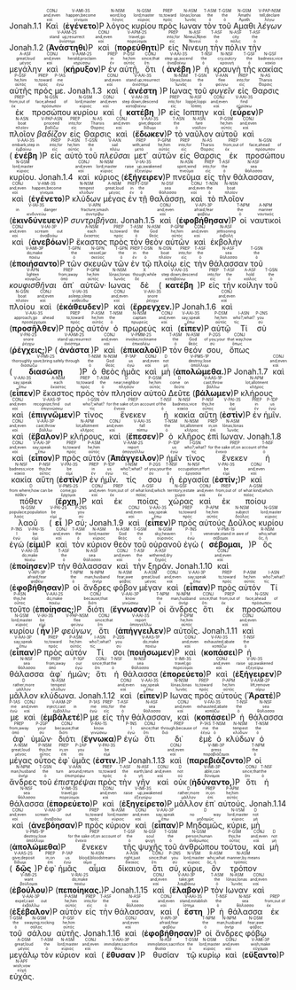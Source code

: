 <rt>Jonah.1.1</rt> <RUBY><ruby><ruby>Καὶ<rt>καί</rt></ruby><rt>and;even</rt></ruby><rt>CONJ</rt></RUBY> (<RUBY><ruby><ruby><strong>ἐγένετο</strong><rt>γίνομαι</rt></ruby><rt>happen;become</rt></ruby><rt>V-AMI-3S</rt></RUBY>)P <RUBY><ruby><ruby>λόγος<rt>λόγος</rt></ruby><rt>word;log</rt></ruby><rt>N-NSM</rt></RUBY> <RUBY><ruby><ruby>κυρίου<rt>κύριος</rt></ruby><rt>lord;master</rt></ruby><rt>N-GSM</rt></RUBY> <RUBY><ruby><ruby>πρὸς<rt>πρός</rt></ruby><rt>to;toward</rt></ruby><rt>PREP</rt></RUBY> <RUBY><ruby><ruby>Ιωναν<rt>Ἰωνᾶς</rt></ruby><rt>Iōnas;Ionas</rt></ruby><rt>N-ASM</rt></RUBY> <RUBY><ruby><ruby>τὸν<rt>ὁ</rt></ruby><rt>the</rt></ruby><rt>T-ASM</rt></RUBY> <RUBY><ruby><ruby>τοῦ<rt>ὁ</rt></ruby><rt>the</rt></ruby><rt>T-GSM</rt></RUBY> <RUBY><ruby><ruby>Αμαθι<rt>Αμαθι</rt></ruby><rt>Amathi</rt></ruby><rt>N-GSM</rt></RUBY> <RUBY><ruby><ruby><em>λέγων</em><rt>λέγω</rt></ruby><rt>tell;declare</rt></ruby><rt>V-PAP-NSM</rt></RUBY> <rt>Jonah.1.2</rt> (<RUBY><ruby><ruby><strong>Ἀνάστηθι</strong><rt>ἀνίστημι</rt></ruby><rt>stand up;resurrect</rt></ruby><rt>V-AAM-2S</rt></RUBY>)P <RUBY><ruby><ruby>καὶ<rt>καί</rt></ruby><rt>and;even</rt></ruby><rt>CONJ</rt></RUBY> (<RUBY><ruby><ruby><strong>πορεύθητι</strong><rt>πορεύομαι</rt></ruby><rt>travel;go</rt></ruby><rt>V-APM-2S</rt></RUBY>)P <RUBY><ruby><ruby>εἰς<rt>εἰς</rt></ruby><rt>into;for</rt></ruby><rt>PREP</rt></RUBY> <RUBY><ruby><ruby>Νινευη<rt>Νινευΐ</rt></ruby><rt>Nineuΐ;Ninei</rt></ruby><rt>N-ASF</rt></RUBY> <RUBY><ruby><ruby>τὴν<rt>ὁ</rt></ruby><rt>the</rt></ruby><rt>T-ASF</rt></RUBY> <RUBY><ruby><ruby>πόλιν<rt>πόλις</rt></ruby><rt>city</rt></ruby><rt>N-ASF</rt></RUBY> <RUBY><ruby><ruby>τὴν<rt>ὁ</rt></ruby><rt>the</rt></ruby><rt>T-ASF</rt></RUBY> <RUBY><ruby><ruby>μεγάλην<rt>μέγας</rt></ruby><rt>great;loud</rt></ruby><rt>A-ASF</rt></RUBY> <RUBY><ruby><ruby>καὶ<rt>καί</rt></ruby><rt>and;even</rt></ruby><rt>CONJ</rt></RUBY> (<RUBY><ruby><ruby><strong>κήρυξον</strong><rt>κηρύσσω</rt></ruby><rt>herald;proclaim</rt></ruby><rt>V-AAM-2S</rt></RUBY>)P <RUBY><ruby><ruby>ἐν<rt>ἐν</rt></ruby><rt>in</rt></ruby><rt>PREP</rt></RUBY> <RUBY><ruby><ruby>αὐτῇ,<rt>αὐτός</rt></ruby><rt>he;him</rt></ruby><rt>P-DSF</rt></RUBY> <RUBY><ruby><ruby>ὅτι<rt>ὅτι</rt></ruby><rt>since;that</rt></ruby><rt>CONJ</rt></RUBY> (<RUBY><ruby><ruby><strong>ἀνέβη</strong><rt>ἀναβαίνω</rt></ruby><rt>step up;ascend</rt></ruby><rt>V-AAI-3S</rt></RUBY>)P <RUBY><ruby><ruby>ἡ<rt>ὁ</rt></ruby><rt>the</rt></ruby><rt>T-NSF</rt></RUBY> <RUBY><ruby><ruby>κραυγὴ<rt>κραυγή</rt></ruby><rt>cry;outcry</rt></ruby><rt>N-NSF</rt></RUBY> <RUBY><ruby><ruby>τῆς<rt>ὁ</rt></ruby><rt>the</rt></ruby><rt>T-GSF</rt></RUBY> <RUBY><ruby><ruby>κακίας<rt>κακία</rt></ruby><rt>badness;vice</rt></ruby><rt>N-GSF</rt></RUBY> <RUBY><ruby><ruby>αὐτῆς<rt>αὐτός</rt></ruby><rt>he;him</rt></ruby><rt>P-GSF</rt></RUBY> <RUBY><ruby><ruby>πρός<rt>πρός</rt></ruby><rt>to;toward</rt></ruby><rt>PREP</rt></RUBY> <RUBY><ruby><ruby>με.<rt>ἐγώ</rt></ruby><rt>me</rt></ruby><rt>P-1AS</rt></RUBY> <rt>Jonah.1.3</rt> <RUBY><ruby><ruby>καὶ<rt>καί</rt></ruby><rt>and;even</rt></ruby><rt>CONJ</rt></RUBY> (<RUBY><ruby><ruby><strong>ἀνέστη</strong><rt>ἀνίστημι</rt></ruby><rt>stand up;resurrect</rt></ruby><rt>V-AAI-3S</rt></RUBY>)P <RUBY><ruby><ruby>Ιωνας<rt>Ἰωνᾶς</rt></ruby><rt>Iōnas;Ionas</rt></ruby><rt>N-NSM</rt></RUBY> <RUBY><ruby><ruby>τοῦ<rt>ὁ</rt></ruby><rt>the</rt></ruby><rt>T-GSN</rt></RUBY> <RUBY><ruby><ruby><em>φυγεῖν</em><rt>φεύγω</rt></ruby><rt>flee</rt></ruby><rt>V-AAN</rt></RUBY> <RUBY><ruby><ruby>εἰς<rt>εἰς</rt></ruby><rt>into;for</rt></ruby><rt>PREP</rt></RUBY> <RUBY><ruby><ruby>Θαρσις<rt>Θαρσις</rt></ruby><rt>Tharsis</rt></ruby><rt>N-AS</rt></RUBY> <RUBY><ruby><ruby>ἐκ<rt>ἐκ</rt></ruby><rt>from;out of</rt></ruby><rt>PREP</rt></RUBY> <RUBY><ruby><ruby>προσώπου<rt>πρόσωπον</rt></ruby><rt>face;ahead of</rt></ruby><rt>N-GSN</rt></RUBY> <RUBY><ruby><ruby>κυρίου<rt>κύριος</rt></ruby><rt>lord;master</rt></ruby><rt>N-GSM</rt></RUBY> <RUBY><ruby><ruby>καὶ<rt>καί</rt></ruby><rt>and;even</rt></ruby><rt>CONJ</rt></RUBY> (<RUBY><ruby><ruby><strong>κατέβη</strong><rt>καταβαίνω</rt></ruby><rt>step down;descend</rt></ruby><rt>V-AAI-3S</rt></RUBY>)P <RUBY><ruby><ruby>εἰς<rt>εἰς</rt></ruby><rt>into;for</rt></ruby><rt>PREP</rt></RUBY> <RUBY><ruby><ruby>Ιοππην<rt>Ἰόππη</rt></ruby><rt>Ioppē;Ioppi</rt></ruby><rt>N-ASF</rt></RUBY> <RUBY><ruby><ruby>καὶ<rt>καί</rt></ruby><rt>and;even</rt></ruby><rt>CONJ</rt></RUBY> (<RUBY><ruby><ruby><strong>εὗρεν</strong><rt>εὑρίσκω</rt></ruby><rt>find</rt></ruby><rt>V-AAI-3S</rt></RUBY>)P <RUBY><ruby><ruby>πλοῖον<rt>πλοῖον</rt></ruby><rt>boat</rt></ruby><rt>N-ASN</rt></RUBY> <RUBY><ruby><ruby><em>βαδίζον</em><rt>βαδίζω</rt></ruby><rt>proceed</rt></ruby><rt>V-PAP-ASN</rt></RUBY> <RUBY><ruby><ruby>εἰς<rt>εἰς</rt></ruby><rt>into;for</rt></ruby><rt>PREP</rt></RUBY> <RUBY><ruby><ruby>Θαρσις<rt>Θαρσις</rt></ruby><rt>Tharsis</rt></ruby><rt>N-AS</rt></RUBY> <RUBY><ruby><ruby>καὶ<rt>καί</rt></ruby><rt>and;even</rt></ruby><rt>CONJ</rt></RUBY> (<RUBY><ruby><ruby><strong>ἔδωκεν</strong><rt>δίδωμι</rt></ruby><rt>give;deposit</rt></ruby><rt>V-AAI-3S</rt></RUBY>)P <RUBY><ruby><ruby>τὸ<rt>ὁ</rt></ruby><rt>the</rt></ruby><rt>T-ASN</rt></RUBY> <RUBY><ruby><ruby>ναῦλον<rt>ναῦλον</rt></ruby><rt>fare</rt></ruby><rt>N-ASN</rt></RUBY> <RUBY><ruby><ruby>αὐτοῦ<rt>αὐτός</rt></ruby><rt>he;him</rt></ruby><rt>P-GSM</rt></RUBY> <RUBY><ruby><ruby>καὶ<rt>καί</rt></ruby><rt>and;even</rt></ruby><rt>CONJ</rt></RUBY> (<RUBY><ruby><ruby><strong>ἐνέβη</strong><rt>ἐμβαίνω</rt></ruby><rt>embark;step in</rt></ruby><rt>V-AAI-3S</rt></RUBY>)P <RUBY><ruby><ruby>εἰς<rt>εἰς</rt></ruby><rt>into;for</rt></ruby><rt>PREP</rt></RUBY> <RUBY><ruby><ruby>αὐτὸ<rt>αὐτός</rt></ruby><rt>he;him</rt></ruby><rt>P-ASN</rt></RUBY> <RUBY><ruby><ruby>τοῦ<rt>ὁ</rt></ruby><rt>the</rt></ruby><rt>T-GSN</rt></RUBY> <RUBY><ruby><ruby><em>πλεῦσαι</em><rt>πλέω</rt></ruby><rt>sail</rt></ruby><rt>V-AAN</rt></RUBY> <RUBY><ruby><ruby>μετ᾽<rt>μετά</rt></ruby><rt>with;amid</rt></ruby><rt>PREP</rt></RUBY> <RUBY><ruby><ruby>αὐτῶν<rt>αὐτός</rt></ruby><rt>he;him</rt></ruby><rt>P-GPM</rt></RUBY> <RUBY><ruby><ruby>εἰς<rt>εἰς</rt></ruby><rt>into;for</rt></ruby><rt>PREP</rt></RUBY> <RUBY><ruby><ruby>Θαρσις<rt>Θαρσις</rt></ruby><rt>Tharsis</rt></ruby><rt>N-AS</rt></RUBY> <RUBY><ruby><ruby>ἐκ<rt>ἐκ</rt></ruby><rt>from;out of</rt></ruby><rt>PREP</rt></RUBY> <RUBY><ruby><ruby>προσώπου<rt>πρόσωπον</rt></ruby><rt>face;ahead of</rt></ruby><rt>N-GSN</rt></RUBY> <RUBY><ruby><ruby>κυρίου.<rt>κύριος</rt></ruby><rt>lord;master</rt></ruby><rt>N-GSM</rt></RUBY> <rt>Jonah.1.4</rt> <RUBY><ruby><ruby>καὶ<rt>καί</rt></ruby><rt>and;even</rt></ruby><rt>CONJ</rt></RUBY> <RUBY><ruby><ruby>κύριος<rt>κύριος</rt></ruby><rt>lord;master</rt></ruby><rt>N-NSM</rt></RUBY> (<RUBY><ruby><ruby><strong>ἐξήγειρεν</strong><rt>ἐξεγείρω</rt></ruby><rt>raise up;awakened</rt></ruby><rt>V-IAI-3S</rt></RUBY>)P <RUBY><ruby><ruby>πνεῦμα<rt>πνεῦμα</rt></ruby><rt>spirit;wind</rt></ruby><rt>N-ASN</rt></RUBY> <RUBY><ruby><ruby>εἰς<rt>εἰς</rt></ruby><rt>into;for</rt></ruby><rt>PREP</rt></RUBY> <RUBY><ruby><ruby>τὴν<rt>ὁ</rt></ruby><rt>the</rt></ruby><rt>T-ASF</rt></RUBY> <RUBY><ruby><ruby>θάλασσαν,<rt>θάλασσα</rt></ruby><rt>sea</rt></ruby><rt>N-ASF</rt></RUBY> <RUBY><ruby><ruby>καὶ<rt>καί</rt></ruby><rt>and;even</rt></ruby><rt>CONJ</rt></RUBY> (<RUBY><ruby><ruby><strong>ἐγένετο</strong><rt>γίνομαι</rt></ruby><rt>happen;become</rt></ruby><rt>V-AMI-3S</rt></RUBY>)P <RUBY><ruby><ruby>κλύδων<rt>κλύδων</rt></ruby><rt>tempest</rt></ruby><rt>N-NSM</rt></RUBY> <RUBY><ruby><ruby>μέγας<rt>μέγας</rt></ruby><rt>great;loud</rt></ruby><rt>A-NSM</rt></RUBY> <RUBY><ruby><ruby>ἐν<rt>ἐν</rt></ruby><rt>in</rt></ruby><rt>PREP</rt></RUBY> <RUBY><ruby><ruby>τῇ<rt>ὁ</rt></ruby><rt>the</rt></ruby><rt>T-DSF</rt></RUBY> <RUBY><ruby><ruby>θαλάσσῃ,<rt>θάλασσα</rt></ruby><rt>sea</rt></ruby><rt>N-DSF</rt></RUBY> <RUBY><ruby><ruby>καὶ<rt>καί</rt></ruby><rt>and;even</rt></ruby><rt>CONJ</rt></RUBY> <RUBY><ruby><ruby>τὸ<rt>ὁ</rt></ruby><rt>the</rt></ruby><rt>T-NSN</rt></RUBY> <RUBY><ruby><ruby>πλοῖον<rt>πλοῖον</rt></ruby><rt>boat</rt></ruby><rt>N-NSN</rt></RUBY> (<RUBY><ruby><ruby><strong>ἐκινδύνευεν</strong><rt>κινδυνεύω</rt></ruby><rt>in danger</rt></ruby><rt>V-IAI-3S</rt></RUBY>)P <RUBY><ruby><ruby><em>συντριβῆναι.</em><rt>συντρίβω</rt></ruby><rt>fracture;smash</rt></ruby><rt>V-APN</rt></RUBY> <rt>Jonah.1.5</rt> <RUBY><ruby><ruby>καὶ<rt>καί</rt></ruby><rt>and;even</rt></ruby><rt>CONJ</rt></RUBY> (<RUBY><ruby><ruby><strong>ἐφοβήθησαν</strong><rt>φοβέω</rt></ruby><rt>afraid;fear</rt></ruby><rt>V-API-3P</rt></RUBY>)P <RUBY><ruby><ruby>οἱ<rt>ὁ</rt></ruby><rt>the</rt></ruby><rt>T-NPM</rt></RUBY> <RUBY><ruby><ruby>ναυτικοὶ<rt>ναυτικός</rt></ruby><rt>mariner</rt></ruby><rt>A-NPM</rt></RUBY> <RUBY><ruby><ruby>καὶ<rt>καί</rt></ruby><rt>and;even</rt></ruby><rt>CONJ</rt></RUBY> (<RUBY><ruby><ruby><strong>ἀνεβόων</strong><rt>ἀναβοάω</rt></ruby><rt>scream out</rt></ruby><rt>V-IAI-3P</rt></RUBY>)P <RUBY><ruby><ruby>ἕκαστος<rt>ἕκαστος</rt></ruby><rt>each</rt></ruby><rt>A-NSM</rt></RUBY> <RUBY><ruby><ruby>πρὸς<rt>πρός</rt></ruby><rt>to;toward</rt></ruby><rt>PREP</rt></RUBY> <RUBY><ruby><ruby>τὸν<rt>ὁ</rt></ruby><rt>the</rt></ruby><rt>T-ASM</rt></RUBY> <RUBY><ruby><ruby>θεὸν<rt>θεός</rt></ruby><rt>God</rt></ruby><rt>N-ASM</rt></RUBY> <RUBY><ruby><ruby>αὐτῶν<rt>αὐτός</rt></ruby><rt>he;him</rt></ruby><rt>P-GPM</rt></RUBY> <RUBY><ruby><ruby>καὶ<rt>καί</rt></ruby><rt>and;even</rt></ruby><rt>CONJ</rt></RUBY> <RUBY><ruby><ruby>ἐκβολὴν<rt>ἐκβολή</rt></ruby><rt>jettisoning</rt></ruby><rt>N-ASF</rt></RUBY> (<RUBY><ruby><ruby><strong>ἐποιήσαντο</strong><rt>ποιέω</rt></ruby><rt>do;make</rt></ruby><rt>V-AMI-3P</rt></RUBY>)P <RUBY><ruby><ruby>τῶν<rt>ὁ</rt></ruby><rt>the</rt></ruby><rt>T-GPN</rt></RUBY> <RUBY><ruby><ruby>σκευῶν<rt>σκεῦος</rt></ruby><rt>vessel;jar</rt></ruby><rt>N-GPN</rt></RUBY> <RUBY><ruby><ruby>τῶν<rt>ὁ</rt></ruby><rt>the</rt></ruby><rt>T-GPN</rt></RUBY> <RUBY><ruby><ruby>ἐν<rt>ἐν</rt></ruby><rt>in</rt></ruby><rt>PREP</rt></RUBY> <RUBY><ruby><ruby>τῷ<rt>ὁ</rt></ruby><rt>the</rt></ruby><rt>T-DSN</rt></RUBY> <RUBY><ruby><ruby>πλοίῳ<rt>πλοῖον</rt></ruby><rt>boat</rt></ruby><rt>N-DSN</rt></RUBY> <RUBY><ruby><ruby>εἰς<rt>εἰς</rt></ruby><rt>into;for</rt></ruby><rt>PREP</rt></RUBY> <RUBY><ruby><ruby>τὴν<rt>ὁ</rt></ruby><rt>the</rt></ruby><rt>T-ASF</rt></RUBY> <RUBY><ruby><ruby>θάλασσαν<rt>θάλασσα</rt></ruby><rt>sea</rt></ruby><rt>N-ASF</rt></RUBY> <RUBY><ruby><ruby>τοῦ<rt>ὁ</rt></ruby><rt>the</rt></ruby><rt>T-GSN</rt></RUBY> <RUBY><ruby><ruby><em>κουφισθῆναι</em><rt>κουφίζω</rt></ruby><rt>lighten</rt></ruby><rt>V-APN</rt></RUBY> <RUBY><ruby><ruby>ἀπ᾽<rt>ἀπό</rt></ruby><rt>from;away</rt></ruby><rt>PREP</rt></RUBY> <RUBY><ruby><ruby>αὐτῶν·<rt>αὐτός</rt></ruby><rt>he;him</rt></ruby><rt>P-GPM</rt></RUBY> <RUBY><ruby><ruby>Ιωνας<rt>Ἰωνᾶς</rt></ruby><rt>Iōnas;Ionas</rt></ruby><rt>N-NSM</rt></RUBY> <RUBY><ruby><ruby>δὲ<rt>δέ</rt></ruby><rt>though;while</rt></ruby><rt>X</rt></RUBY> (<RUBY><ruby><ruby><strong>κατέβη</strong><rt>καταβαίνω</rt></ruby><rt>step down;descend</rt></ruby><rt>V-AAI-3S</rt></RUBY>)P <RUBY><ruby><ruby>εἰς<rt>εἰς</rt></ruby><rt>into;for</rt></ruby><rt>PREP</rt></RUBY> <RUBY><ruby><ruby>τὴν<rt>ὁ</rt></ruby><rt>the</rt></ruby><rt>T-ASF</rt></RUBY> <RUBY><ruby><ruby>κοίλην<rt>κοῖλος</rt></ruby><rt>hold</rt></ruby><rt>A-ASF</rt></RUBY> <RUBY><ruby><ruby>τοῦ<rt>ὁ</rt></ruby><rt>the</rt></ruby><rt>T-GSN</rt></RUBY> <RUBY><ruby><ruby>πλοίου<rt>πλοῖον</rt></ruby><rt>boat</rt></ruby><rt>N-GSN</rt></RUBY> <RUBY><ruby><ruby>καὶ<rt>καί</rt></ruby><rt>and;even</rt></ruby><rt>CONJ</rt></RUBY> (<RUBY><ruby><ruby><strong>ἐκάθευδεν</strong><rt>καθεύδω</rt></ruby><rt>asleep;sleep</rt></ruby><rt>V-IAI-3S</rt></RUBY>)P <RUBY><ruby><ruby>καὶ<rt>καί</rt></ruby><rt>and;even</rt></ruby><rt>CONJ</rt></RUBY> (<RUBY><ruby><ruby><strong>ἔρρεγχεν.</strong><rt>ῥέγχω</rt></ruby><rt>snore</rt></ruby><rt>V-AAI-3S</rt></RUBY>)P <rt>Jonah.1.6</rt> <RUBY><ruby><ruby>καὶ<rt>καί</rt></ruby><rt>and;even</rt></ruby><rt>CONJ</rt></RUBY> (<RUBY><ruby><ruby><strong>προσῆλθεν</strong><rt>προσέρχομαι</rt></ruby><rt>approach;go ahead</rt></ruby><rt>V-AAI-3S</rt></RUBY>)P <RUBY><ruby><ruby>πρὸς<rt>πρός</rt></ruby><rt>to;toward</rt></ruby><rt>PREP</rt></RUBY> <RUBY><ruby><ruby>αὐτὸν<rt>αὐτός</rt></ruby><rt>he;him</rt></ruby><rt>P-ASM</rt></RUBY> <RUBY><ruby><ruby>ὁ<rt>ὁ</rt></ruby><rt>the</rt></ruby><rt>T-NSM</rt></RUBY> <RUBY><ruby><ruby>πρωρεὺς<rt>πρωρεύς</rt></ruby><rt>captain</rt></ruby><rt>N-NSM</rt></RUBY> <RUBY><ruby><ruby>καὶ<rt>καί</rt></ruby><rt>and;even</rt></ruby><rt>CONJ</rt></RUBY> (<RUBY><ruby><ruby><strong>εἶπεν</strong><rt>ἔπω</rt></ruby><rt>say;speak</rt></ruby><rt>V-AAI-3S</rt></RUBY>)P <RUBY><ruby><ruby>αὐτῷ<rt>αὐτός</rt></ruby><rt>he;him</rt></ruby><rt>P-DSM</rt></RUBY> <RUBY><ruby><ruby>Τί<rt>τίς</rt></ruby><rt>who?;what?</rt></ruby><rt>I-ASN</rt></RUBY> <RUBY><ruby><ruby>σὺ<rt>σύ</rt></ruby><rt>you</rt></ruby><rt>P-2NS</rt></RUBY> (<RUBY><ruby><ruby><strong>ῥέγχεις;</strong><rt>ῥέγχω</rt></ruby><rt>snore</rt></ruby><rt>V-PAI-2S</rt></RUBY>)P (<RUBY><ruby><ruby><strong>ἀνάστα</strong><rt>ἀνίστημι</rt></ruby><rt>stand up;resurrect</rt></ruby><rt>V-AAM-2S</rt></RUBY>)P <RUBY><ruby><ruby>καὶ<rt>καί</rt></ruby><rt>and;even</rt></ruby><rt>CONJ</rt></RUBY> (<RUBY><ruby><ruby><strong>ἐπικαλοῦ</strong><rt>ἐπικαλέω</rt></ruby><rt>invoke;nickname</rt></ruby><rt>V-PMM-2S</rt></RUBY>)P <RUBY><ruby><ruby>τὸν<rt>ὁ</rt></ruby><rt>the</rt></ruby><rt>T-ASM</rt></RUBY> <RUBY><ruby><ruby>θεόν<rt>θεός</rt></ruby><rt>God</rt></ruby><rt>N-ASM</rt></RUBY> <RUBY><ruby><ruby>σου,<rt>σύ</rt></ruby><rt>of you;your</rt></ruby><rt>P-2GS</rt></RUBY> <RUBY><ruby><ruby>ὅπως<rt>ὅπως</rt></ruby><rt>that way;how</rt></ruby><rt>CONJ</rt></RUBY> (<RUBY><ruby><ruby><strong>διασώσῃ</strong><rt>διασώζω</rt></ruby><rt>thoroughly save;bring safely through</rt></ruby><rt>V-FMI-2S</rt></RUBY>)P <RUBY><ruby><ruby>ὁ<rt>ὁ</rt></ruby><rt>the</rt></ruby><rt>T-NSM</rt></RUBY> <RUBY><ruby><ruby>θεὸς<rt>θεός</rt></ruby><rt>God</rt></ruby><rt>N-NSM</rt></RUBY> <RUBY><ruby><ruby>ἡμᾶς<rt>ἐγώ</rt></ruby><rt>us</rt></ruby><rt>P-1AP</rt></RUBY> <RUBY><ruby><ruby>καὶ<rt>καί</rt></ruby><rt>and;even</rt></ruby><rt>CONJ</rt></RUBY> <RUBY><ruby><ruby>μὴ<rt>μή</rt></ruby><rt>not</rt></ruby><rt>D</rt></RUBY> (<RUBY><ruby><ruby><strong>ἀπολώμεθα.</strong><rt>ἀπόλλυμι</rt></ruby><rt>destroy;lose</rt></ruby><rt>V-PMS-1P</rt></RUBY>)P <rt>Jonah.1.7</rt> <RUBY><ruby><ruby>καὶ<rt>καί</rt></ruby><rt>and;even</rt></ruby><rt>CONJ</rt></RUBY> (<RUBY><ruby><ruby><strong>εἶπεν</strong><rt>ἔπω</rt></ruby><rt>say;speak</rt></ruby><rt>V-AAI-3S</rt></RUBY>)P <RUBY><ruby><ruby>ἕκαστος<rt>ἕκαστος</rt></ruby><rt>each</rt></ruby><rt>A-NSM</rt></RUBY> <RUBY><ruby><ruby>πρὸς<rt>πρός</rt></ruby><rt>to;toward</rt></ruby><rt>PREP</rt></RUBY> <RUBY><ruby><ruby>τὸν<rt>ὁ</rt></ruby><rt>the</rt></ruby><rt>T-ASM</rt></RUBY> <RUBY><ruby><ruby>πλησίον<rt>πλησίον</rt></ruby><rt>near;neighbor</rt></ruby><rt>D</rt></RUBY> <RUBY><ruby><ruby>αὐτοῦ<rt>αὐτός</rt></ruby><rt>he;him</rt></ruby><rt>P-GSM</rt></RUBY> <RUBY><ruby><ruby>Δεῦτε<rt>δεῦτε</rt></ruby><rt>come on</rt></ruby><rt>D</rt></RUBY> (<RUBY><ruby><ruby><strong>βάλωμεν</strong><rt>βάλλω</rt></ruby><rt>cast;throw</rt></ruby><rt>V-AAS-1P</rt></RUBY>)P <RUBY><ruby><ruby>κλήρους<rt>κλῆρος</rt></ruby><rt>lot;allotment</rt></ruby><rt>N-APM</rt></RUBY> <RUBY><ruby><ruby>καὶ<rt>καί</rt></ruby><rt>and;even</rt></ruby><rt>CONJ</rt></RUBY> (<RUBY><ruby><ruby><strong>ἐπιγνῶμεν</strong><rt>ἐπιγινώσκω</rt></ruby><rt>recognize;find out</rt></ruby><rt>V-AAS-1P</rt></RUBY>)P <RUBY><ruby><ruby>τίνος<rt>τίς</rt></ruby><rt>who?;what?</rt></ruby><rt>I-GSN</rt></RUBY> <RUBY><ruby><ruby>ἕνεκεν<rt>ἕνεκα</rt></ruby><rt>for the sake of;on account of</rt></ruby><rt>PREP</rt></RUBY> <RUBY><ruby><ruby>ἡ<rt>ὁ</rt></ruby><rt>the</rt></ruby><rt>T-NSF</rt></RUBY> <RUBY><ruby><ruby>κακία<rt>κακία</rt></ruby><rt>badness;vice</rt></ruby><rt>N-NSF</rt></RUBY> <RUBY><ruby><ruby>αὕτη<rt>οὗτος</rt></ruby><rt>this;he</rt></ruby><rt>P-NSF</rt></RUBY> (<RUBY><ruby><ruby><strong>ἐστὶν</strong><rt>εἰμί</rt></ruby><rt>be</rt></ruby><rt>V-PAI-3S</rt></RUBY>)P <RUBY><ruby><ruby>ἐν<rt>ἐν</rt></ruby><rt>in</rt></ruby><rt>PREP</rt></RUBY> <RUBY><ruby><ruby>ἡμῖν.<rt>ἐγώ</rt></ruby><rt>us</rt></ruby><rt>P-1DP</rt></RUBY> <RUBY><ruby><ruby>καὶ<rt>καί</rt></ruby><rt>and;even</rt></ruby><rt>CONJ</rt></RUBY> (<RUBY><ruby><ruby><strong>ἔβαλον</strong><rt>βάλλω</rt></ruby><rt>cast;throw</rt></ruby><rt>V-AAI-3P</rt></RUBY>)P <RUBY><ruby><ruby>κλήρους,<rt>κλῆρος</rt></ruby><rt>lot;allotment</rt></ruby><rt>N-APM</rt></RUBY> <RUBY><ruby><ruby>καὶ<rt>καί</rt></ruby><rt>and;even</rt></ruby><rt>CONJ</rt></RUBY> (<RUBY><ruby><ruby><strong>ἔπεσεν</strong><rt>πίπτω</rt></ruby><rt>fall</rt></ruby><rt>V-AAI-3S</rt></RUBY>)P <RUBY><ruby><ruby>ὁ<rt>ὁ</rt></ruby><rt>the</rt></ruby><rt>T-NSM</rt></RUBY> <RUBY><ruby><ruby>κλῆρος<rt>κλῆρος</rt></ruby><rt>lot;allotment</rt></ruby><rt>N-NSM</rt></RUBY> <RUBY><ruby><ruby>ἐπὶ<rt>ἐπί</rt></ruby><rt>in;on</rt></ruby><rt>PREP</rt></RUBY> <RUBY><ruby><ruby>Ιωναν.<rt>Ἰωνᾶς</rt></ruby><rt>Iōnas;Ionas</rt></ruby><rt>N-ASM</rt></RUBY> <rt>Jonah.1.8</rt> <RUBY><ruby><ruby>καὶ<rt>καί</rt></ruby><rt>and;even</rt></ruby><rt>CONJ</rt></RUBY> (<RUBY><ruby><ruby><strong>εἶπον</strong><rt>ἔπω</rt></ruby><rt>say;speak</rt></ruby><rt>V-AAI-3P</rt></RUBY>)P <RUBY><ruby><ruby>πρὸς<rt>πρός</rt></ruby><rt>to;toward</rt></ruby><rt>PREP</rt></RUBY> <RUBY><ruby><ruby>αὐτόν<rt>αὐτός</rt></ruby><rt>he;him</rt></ruby><rt>P-ASM</rt></RUBY> (<RUBY><ruby><ruby><strong>Ἀπάγγειλον</strong><rt>ἀπαγγέλλω</rt></ruby><rt>report</rt></ruby><rt>V-AAM-2S</rt></RUBY>)P <RUBY><ruby><ruby>ἡμῖν<rt>ἐγώ</rt></ruby><rt>us</rt></ruby><rt>P-1DP</rt></RUBY> <RUBY><ruby><ruby>τίνος<rt>τίς</rt></ruby><rt>who?;what?</rt></ruby><rt>I-GSN</rt></RUBY> <RUBY><ruby><ruby>ἕνεκεν<rt>ἕνεκα</rt></ruby><rt>for the sake of;on account of</rt></ruby><rt>PREP</rt></RUBY> <RUBY><ruby><ruby>ἡ<rt>ὁ</rt></ruby><rt>the</rt></ruby><rt>T-NSF</rt></RUBY> <RUBY><ruby><ruby>κακία<rt>κακία</rt></ruby><rt>badness;vice</rt></ruby><rt>N-NSF</rt></RUBY> <RUBY><ruby><ruby>αὕτη<rt>οὗτος</rt></ruby><rt>this;he</rt></ruby><rt>P-NSF</rt></RUBY> (<RUBY><ruby><ruby><strong>ἐστὶν</strong><rt>εἰμί</rt></ruby><rt>be</rt></ruby><rt>V-PAI-3S</rt></RUBY>)P <RUBY><ruby><ruby>ἐν<rt>ἐν</rt></ruby><rt>in</rt></ruby><rt>PREP</rt></RUBY> <RUBY><ruby><ruby>ἡμῖν.<rt>ἐγώ</rt></ruby><rt>us</rt></ruby><rt>P-1DP</rt></RUBY> <RUBY><ruby><ruby>τίς<rt>τίς</rt></ruby><rt>who?;what?</rt></ruby><rt>I-NSM</rt></RUBY> <RUBY><ruby><ruby>σου<rt>σύ</rt></ruby><rt>of you;your</rt></ruby><rt>P-2GS</rt></RUBY> <RUBY><ruby><ruby>ἡ<rt>ὁ</rt></ruby><rt>the</rt></ruby><rt>T-NSF</rt></RUBY> <RUBY><ruby><ruby>ἐργασία<rt>ἐργασία</rt></ruby><rt>occupation;effort</rt></ruby><rt>N-NSF</rt></RUBY> (<RUBY><ruby><ruby><strong>ἐστίν;</strong><rt>εἰμί</rt></ruby><rt>be</rt></ruby><rt>V-PAI-3S</rt></RUBY>)P <RUBY><ruby><ruby>καὶ<rt>καί</rt></ruby><rt>and;even</rt></ruby><rt>CONJ</rt></RUBY> <RUBY><ruby><ruby>πόθεν<rt>πόθεν</rt></ruby><rt>from where;how can be</rt></ruby><rt>D</rt></RUBY> (<RUBY><ruby><ruby><strong>ἔρχῃ,</strong><rt>ἔρχομαι</rt></ruby><rt>come;go</rt></ruby><rt>V-PMS-2S</rt></RUBY>)P <RUBY><ruby><ruby>καὶ<rt>καί</rt></ruby><rt>and;even</rt></ruby><rt>CONJ</rt></RUBY> <RUBY><ruby><ruby>ἐκ<rt>ἐκ</rt></ruby><rt>from;out of</rt></ruby><rt>PREP</rt></RUBY> <RUBY><ruby><ruby>ποίας<rt>ποῖος</rt></ruby><rt>of what kind;which</rt></ruby><rt>A-GSF</rt></RUBY> <RUBY><ruby><ruby>χώρας<rt>χώρα</rt></ruby><rt>territory;estate</rt></ruby><rt>N-GSF</rt></RUBY> <RUBY><ruby><ruby>καὶ<rt>καί</rt></ruby><rt>and;even</rt></ruby><rt>CONJ</rt></RUBY> <RUBY><ruby><ruby>ἐκ<rt>ἐκ</rt></ruby><rt>from;out of</rt></ruby><rt>PREP</rt></RUBY> <RUBY><ruby><ruby>ποίου<rt>ποῖος</rt></ruby><rt>of what kind;which</rt></ruby><rt>A-GSM</rt></RUBY> <RUBY><ruby><ruby>λαοῦ<rt>λαός</rt></ruby><rt>populace;population</rt></ruby><rt>N-GSM</rt></RUBY> (<RUBY><ruby><ruby><strong>εἶ</strong><rt>εἰμί</rt></ruby><rt>be</rt></ruby><rt>V-PAI-2S</rt></RUBY>)P <RUBY><ruby><ruby>σύ;<rt>σύ</rt></ruby><rt>you</rt></ruby><rt>P-2NS</rt></RUBY> <rt>Jonah.1.9</rt> <RUBY><ruby><ruby>καὶ<rt>καί</rt></ruby><rt>and;even</rt></ruby><rt>CONJ</rt></RUBY> (<RUBY><ruby><ruby><strong>εἶπεν</strong><rt>ἔπω</rt></ruby><rt>say;speak</rt></ruby><rt>V-AAI-3S</rt></RUBY>)P <RUBY><ruby><ruby>πρὸς<rt>πρός</rt></ruby><rt>to;toward</rt></ruby><rt>PREP</rt></RUBY> <RUBY><ruby><ruby>αὐτούς<rt>αὐτός</rt></ruby><rt>he;him</rt></ruby><rt>P-APM</rt></RUBY> <RUBY><ruby><ruby>Δοῦλος<rt>δοῦλος</rt></ruby><rt>subject</rt></ruby><rt>N-NSM</rt></RUBY> <RUBY><ruby><ruby>κυρίου<rt>κύριος</rt></ruby><rt>lord;master</rt></ruby><rt>N-GSM</rt></RUBY> <RUBY><ruby><ruby>ἐγώ<rt>ἐγώ</rt></ruby><rt>I</rt></ruby><rt>P-1NS</rt></RUBY> (<RUBY><ruby><ruby><strong>εἰμι</strong><rt>εἰμί</rt></ruby><rt>be</rt></ruby><rt>V-PAI-1S</rt></RUBY>)P <RUBY><ruby><ruby>καὶ<rt>καί</rt></ruby><rt>and;even</rt></ruby><rt>CONJ</rt></RUBY> <RUBY><ruby><ruby>τὸν<rt>ὁ</rt></ruby><rt>the</rt></ruby><rt>T-ASM</rt></RUBY> <RUBY><ruby><ruby>κύριον<rt>κύριος</rt></ruby><rt>lord;master</rt></ruby><rt>N-ASM</rt></RUBY> <RUBY><ruby><ruby>θεὸν<rt>θεός</rt></ruby><rt>God</rt></ruby><rt>N-ASM</rt></RUBY> <RUBY><ruby><ruby>τοῦ<rt>ὁ</rt></ruby><rt>the</rt></ruby><rt>T-GSM</rt></RUBY> <RUBY><ruby><ruby>οὐρανοῦ<rt>οὐρανός</rt></ruby><rt>sky;heaven</rt></ruby><rt>N-GSM</rt></RUBY> <RUBY><ruby><ruby>ἐγὼ<rt>ἐγώ</rt></ruby><rt>I</rt></ruby><rt>P-1NS</rt></RUBY> (<RUBY><ruby><ruby><strong>σέβομαι,</strong><rt>σέβομαι</rt></ruby><rt>venerate;stand in awe of</rt></ruby><rt>V-PMI-1S</rt></RUBY>)P <RUBY><ruby><ruby>ὃς<rt>ὅς, ἥ</rt></ruby><rt>who;what</rt></ruby><rt>R-NSM</rt></RUBY> (<RUBY><ruby><ruby><strong>ἐποίησεν</strong><rt>ποιέω</rt></ruby><rt>do;make</rt></ruby><rt>V-AAI-3S</rt></RUBY>)P <RUBY><ruby><ruby>τὴν<rt>ὁ</rt></ruby><rt>the</rt></ruby><rt>T-ASF</rt></RUBY> <RUBY><ruby><ruby>θάλασσαν<rt>θάλασσα</rt></ruby><rt>sea</rt></ruby><rt>N-ASF</rt></RUBY> <RUBY><ruby><ruby>καὶ<rt>καί</rt></ruby><rt>and;even</rt></ruby><rt>CONJ</rt></RUBY> <RUBY><ruby><ruby>τὴν<rt>ὁ</rt></ruby><rt>the</rt></ruby><rt>T-ASF</rt></RUBY> <RUBY><ruby><ruby>ξηράν.<rt>ξηρός</rt></ruby><rt>withered;dry</rt></ruby><rt>A-ASF</rt></RUBY> <rt>Jonah.1.10</rt> <RUBY><ruby><ruby>καὶ<rt>καί</rt></ruby><rt>and;even</rt></ruby><rt>CONJ</rt></RUBY> (<RUBY><ruby><ruby><strong>ἐφοβήθησαν</strong><rt>φοβέω</rt></ruby><rt>afraid;fear</rt></ruby><rt>V-API-3P</rt></RUBY>)P <RUBY><ruby><ruby>οἱ<rt>ὁ</rt></ruby><rt>the</rt></ruby><rt>T-NPM</rt></RUBY> <RUBY><ruby><ruby>ἄνδρες<rt>ἀνήρ</rt></ruby><rt>man;husband</rt></ruby><rt>N-NPM</rt></RUBY> <RUBY><ruby><ruby>φόβον<rt>φόβος</rt></ruby><rt>fear;awe</rt></ruby><rt>N-ASM</rt></RUBY> <RUBY><ruby><ruby>μέγαν<rt>μέγας</rt></ruby><rt>great;loud</rt></ruby><rt>A-ASM</rt></RUBY> <RUBY><ruby><ruby>καὶ<rt>καί</rt></ruby><rt>and;even</rt></ruby><rt>CONJ</rt></RUBY> (<RUBY><ruby><ruby><strong>εἶπαν</strong><rt>ἔπω</rt></ruby><rt>say;speak</rt></ruby><rt>V-AAI-3P</rt></RUBY>)P <RUBY><ruby><ruby>πρὸς<rt>πρός</rt></ruby><rt>to;toward</rt></ruby><rt>PREP</rt></RUBY> <RUBY><ruby><ruby>αὐτόν<rt>αὐτός</rt></ruby><rt>he;him</rt></ruby><rt>P-ASM</rt></RUBY> <RUBY><ruby><ruby>Τί<rt>τίς</rt></ruby><rt>who?;what?</rt></ruby><rt>I-ASN</rt></RUBY> <RUBY><ruby><ruby>τοῦτο<rt>οὗτος</rt></ruby><rt>this;he</rt></ruby><rt>P-ASN</rt></RUBY> (<RUBY><ruby><ruby><strong>ἐποίησας;</strong><rt>ποιέω</rt></ruby><rt>do;make</rt></ruby><rt>V-AAI-2S</rt></RUBY>)P <RUBY><ruby><ruby>διότι<rt>διότι</rt></ruby><rt>because;that</rt></ruby><rt>CONJ</rt></RUBY> (<RUBY><ruby><ruby><strong>ἔγνωσαν</strong><rt>γινώσκω</rt></ruby><rt>know</rt></ruby><rt>V-AAI-3P</rt></RUBY>)P <RUBY><ruby><ruby>οἱ<rt>ὁ</rt></ruby><rt>the</rt></ruby><rt>T-NPM</rt></RUBY> <RUBY><ruby><ruby>ἄνδρες<rt>ἀνήρ</rt></ruby><rt>man;husband</rt></ruby><rt>N-NPM</rt></RUBY> <RUBY><ruby><ruby>ὅτι<rt>ὅτι</rt></ruby><rt>since;that</rt></ruby><rt>CONJ</rt></RUBY> <RUBY><ruby><ruby>ἐκ<rt>ἐκ</rt></ruby><rt>from;out of</rt></ruby><rt>PREP</rt></RUBY> <RUBY><ruby><ruby>προσώπου<rt>πρόσωπον</rt></ruby><rt>face;ahead of</rt></ruby><rt>N-GSN</rt></RUBY> <RUBY><ruby><ruby>κυρίου<rt>κύριος</rt></ruby><rt>lord;master</rt></ruby><rt>N-GSM</rt></RUBY> (<RUBY><ruby><ruby><strong>ἦν</strong><rt>εἰμί</rt></ruby><rt>be</rt></ruby><rt>V-IAI-3S</rt></RUBY>)P <RUBY><ruby><ruby><em>φεύγων,</em><rt>φεύγω</rt></ruby><rt>flee</rt></ruby><rt>V-PAP-NSM</rt></RUBY> <RUBY><ruby><ruby>ὅτι<rt>ὅτι</rt></ruby><rt>since;that</rt></ruby><rt>CONJ</rt></RUBY> (<RUBY><ruby><ruby><strong>ἀπήγγειλεν</strong><rt>ἀπαγγέλλω</rt></ruby><rt>report</rt></ruby><rt>V-AAI-3S</rt></RUBY>)P <RUBY><ruby><ruby>αὐτοῖς.<rt>αὐτός</rt></ruby><rt>he;him</rt></ruby><rt>P-DPM</rt></RUBY> <rt>Jonah.1.11</rt> <RUBY><ruby><ruby>καὶ<rt>καί</rt></ruby><rt>and;even</rt></ruby><rt>CONJ</rt></RUBY> (<RUBY><ruby><ruby><strong>εἶπαν</strong><rt>ἔπω</rt></ruby><rt>say;speak</rt></ruby><rt>V-AAI-3P</rt></RUBY>)P <RUBY><ruby><ruby>πρὸς<rt>πρός</rt></ruby><rt>to;toward</rt></ruby><rt>PREP</rt></RUBY> <RUBY><ruby><ruby>αὐτόν<rt>αὐτός</rt></ruby><rt>he;him</rt></ruby><rt>P-ASM</rt></RUBY> <RUBY><ruby><ruby>Τί<rt>τίς</rt></ruby><rt>who?;what?</rt></ruby><rt>I-ASN</rt></RUBY> <RUBY><ruby><ruby>σοι<rt>σύ</rt></ruby><rt>you</rt></ruby><rt>P-2DS</rt></RUBY> (<RUBY><ruby><ruby><strong>ποιήσωμεν</strong><rt>ποιέω</rt></ruby><rt>do;make</rt></ruby><rt>V-AAS-1P</rt></RUBY>)P <RUBY><ruby><ruby>καὶ<rt>καί</rt></ruby><rt>and;even</rt></ruby><rt>CONJ</rt></RUBY> (<RUBY><ruby><ruby><strong>κοπάσει</strong><rt>κοπάζω</rt></ruby><rt>exhausted;abate</rt></ruby><rt>V-FAI-3S</rt></RUBY>)P <RUBY><ruby><ruby>ἡ<rt>ὁ</rt></ruby><rt>the</rt></ruby><rt>T-NSF</rt></RUBY> <RUBY><ruby><ruby>θάλασσα<rt>θάλασσα</rt></ruby><rt>sea</rt></ruby><rt>N-NSF</rt></RUBY> <RUBY><ruby><ruby>ἀφ᾽<rt>ἀπό</rt></ruby><rt>from;away</rt></ruby><rt>PREP</rt></RUBY> <RUBY><ruby><ruby>ἡμῶν;<rt>ἐγώ</rt></ruby><rt>our</rt></ruby><rt>P-1GP</rt></RUBY> <RUBY><ruby><ruby>ὅτι<rt>ὅτι</rt></ruby><rt>since;that</rt></ruby><rt>CONJ</rt></RUBY> <RUBY><ruby><ruby>ἡ<rt>ὁ</rt></ruby><rt>the</rt></ruby><rt>T-NSF</rt></RUBY> <RUBY><ruby><ruby>θάλασσα<rt>θάλασσα</rt></ruby><rt>sea</rt></ruby><rt>N-NSF</rt></RUBY> (<RUBY><ruby><ruby><strong>ἐπορεύετο</strong><rt>πορεύομαι</rt></ruby><rt>travel;go</rt></ruby><rt>V-IMI-3S</rt></RUBY>)P <RUBY><ruby><ruby>καὶ<rt>καί</rt></ruby><rt>and;even</rt></ruby><rt>CONJ</rt></RUBY> (<RUBY><ruby><ruby><strong>ἐξήγειρεν</strong><rt>ἐξεγείρω</rt></ruby><rt>raise up;awakened</rt></ruby><rt>V-IAI-3S</rt></RUBY>)P <RUBY><ruby><ruby>μᾶλλον<rt>μᾶλλον</rt></ruby><rt>rather;more</rt></ruby><rt>D</rt></RUBY> <RUBY><ruby><ruby>κλύδωνα.<rt>κλύδων</rt></ruby><rt>tempest</rt></ruby><rt>N-ASM</rt></RUBY> <rt>Jonah.1.12</rt> <RUBY><ruby><ruby>καὶ<rt>καί</rt></ruby><rt>and;even</rt></ruby><rt>CONJ</rt></RUBY> (<RUBY><ruby><ruby><strong>εἶπεν</strong><rt>ἔπω</rt></ruby><rt>say;speak</rt></ruby><rt>V-AAI-3S</rt></RUBY>)P <RUBY><ruby><ruby>Ιωνας<rt>Ἰωνᾶς</rt></ruby><rt>Iōnas;Ionas</rt></ruby><rt>N-NSM</rt></RUBY> <RUBY><ruby><ruby>πρὸς<rt>πρός</rt></ruby><rt>to;toward</rt></ruby><rt>PREP</rt></RUBY> <RUBY><ruby><ruby>αὐτούς<rt>αὐτός</rt></ruby><rt>he;him</rt></ruby><rt>P-APM</rt></RUBY> (<RUBY><ruby><ruby><strong>Ἄρατέ</strong><rt>αἴρω</rt></ruby><rt>lift;remove</rt></ruby><rt>V-AAM-2P</rt></RUBY>)P <RUBY><ruby><ruby>με<rt>ἐγώ</rt></ruby><rt>me</rt></ruby><rt>P-1AS</rt></RUBY> <RUBY><ruby><ruby>καὶ<rt>καί</rt></ruby><rt>and;even</rt></ruby><rt>CONJ</rt></RUBY> (<RUBY><ruby><ruby><strong>ἐμβάλετέ</strong><rt>ἐμβάλλω</rt></ruby><rt>inject;cast in</rt></ruby><rt>V-AAM-2P</rt></RUBY>)P <RUBY><ruby><ruby>με<rt>ἐγώ</rt></ruby><rt>me</rt></ruby><rt>P-1AS</rt></RUBY> <RUBY><ruby><ruby>εἰς<rt>εἰς</rt></ruby><rt>into;for</rt></ruby><rt>PREP</rt></RUBY> <RUBY><ruby><ruby>τὴν<rt>ὁ</rt></ruby><rt>the</rt></ruby><rt>T-ASF</rt></RUBY> <RUBY><ruby><ruby>θάλασσαν,<rt>θάλασσα</rt></ruby><rt>sea</rt></ruby><rt>N-ASF</rt></RUBY> <RUBY><ruby><ruby>καὶ<rt>καί</rt></ruby><rt>and;even</rt></ruby><rt>CONJ</rt></RUBY> (<RUBY><ruby><ruby><strong>κοπάσει</strong><rt>κοπάζω</rt></ruby><rt>exhausted;abate</rt></ruby><rt>V-FAI-3S</rt></RUBY>)P <RUBY><ruby><ruby>ἡ<rt>ὁ</rt></ruby><rt>the</rt></ruby><rt>T-NSF</rt></RUBY> <RUBY><ruby><ruby>θάλασσα<rt>θάλασσα</rt></ruby><rt>sea</rt></ruby><rt>N-NSF</rt></RUBY> <RUBY><ruby><ruby>ἀφ᾽<rt>ἀπό</rt></ruby><rt>from;away</rt></ruby><rt>PREP</rt></RUBY> <RUBY><ruby><ruby>ὑμῶν·<rt>σύ</rt></ruby><rt>your</rt></ruby><rt>P-2GP</rt></RUBY> <RUBY><ruby><ruby>διότι<rt>διότι</rt></ruby><rt>because;that</rt></ruby><rt>CONJ</rt></RUBY> (<RUBY><ruby><ruby><strong>ἔγνωκα</strong><rt>γινώσκω</rt></ruby><rt>know</rt></ruby><rt>V-RAI-1S</rt></RUBY>)P <RUBY><ruby><ruby>ἐγὼ<rt>ἐγώ</rt></ruby><rt>I</rt></ruby><rt>P-1NS</rt></RUBY> <RUBY><ruby><ruby>ὅτι<rt>ὅτι</rt></ruby><rt>since;that</rt></ruby><rt>CONJ</rt></RUBY> <RUBY><ruby><ruby>δι᾽<rt>διά</rt></ruby><rt>through;because of</rt></ruby><rt>PREP</rt></RUBY> <RUBY><ruby><ruby>ἐμὲ<rt>ἐἐγώ</rt></ruby><rt>me</rt></ruby><rt>P-1AS</rt></RUBY> <RUBY><ruby><ruby>ὁ<rt>ὁ</rt></ruby><rt>the</rt></ruby><rt>T-NSM</rt></RUBY> <RUBY><ruby><ruby>κλύδων<rt>κλύδων</rt></ruby><rt>tempest</rt></ruby><rt>N-NSM</rt></RUBY> <RUBY><ruby><ruby>ὁ<rt>ὁ</rt></ruby><rt>the</rt></ruby><rt>T-NSM</rt></RUBY> <RUBY><ruby><ruby>μέγας<rt>μέγας</rt></ruby><rt>great;loud</rt></ruby><rt>A-NSM</rt></RUBY> <RUBY><ruby><ruby>οὗτος<rt>οὗτος</rt></ruby><rt>this;he</rt></ruby><rt>P-NSM</rt></RUBY> <RUBY><ruby><ruby>ἐφ᾽<rt>ἐπί</rt></ruby><rt>in;on</rt></ruby><rt>PREP</rt></RUBY> <RUBY><ruby><ruby>ὑμᾶς<rt>σύ</rt></ruby><rt>you</rt></ruby><rt>P-2AP</rt></RUBY> (<RUBY><ruby><ruby><strong>ἐστιν.</strong><rt>εἰμί</rt></ruby><rt>be</rt></ruby><rt>V-PAI-3S</rt></RUBY>)P <rt>Jonah.1.13</rt> <RUBY><ruby><ruby>καὶ<rt>καί</rt></ruby><rt>and;even</rt></ruby><rt>CONJ</rt></RUBY> (<RUBY><ruby><ruby><strong>παρεβιάζοντο</strong><rt>παραβιάζομαι</rt></ruby><rt>press</rt></ruby><rt>V-IMI-3P</rt></RUBY>)P <RUBY><ruby><ruby>οἱ<rt>ὁ</rt></ruby><rt>the</rt></ruby><rt>T-NPM</rt></RUBY> <RUBY><ruby><ruby>ἄνδρες<rt>ἀνήρ</rt></ruby><rt>man;husband</rt></ruby><rt>N-NPM</rt></RUBY> <RUBY><ruby><ruby>τοῦ<rt>ὁ</rt></ruby><rt>the</rt></ruby><rt>T-GSN</rt></RUBY> <RUBY><ruby><ruby><em>ἐπιστρέψαι</em><rt>ἐπιστρέφω</rt></ruby><rt>turn around;return</rt></ruby><rt>V-AAN</rt></RUBY> <RUBY><ruby><ruby>πρὸς<rt>πρός</rt></ruby><rt>to;toward</rt></ruby><rt>PREP</rt></RUBY> <RUBY><ruby><ruby>τὴν<rt>ὁ</rt></ruby><rt>the</rt></ruby><rt>T-ASF</rt></RUBY> <RUBY><ruby><ruby>γῆν<rt>γῆ</rt></ruby><rt>earth;land</rt></ruby><rt>N-ASF</rt></RUBY> <RUBY><ruby><ruby>καὶ<rt>καί</rt></ruby><rt>and;even</rt></ruby><rt>CONJ</rt></RUBY> <RUBY><ruby><ruby>οὐκ<rt>οὐ</rt></ruby><rt>not</rt></ruby><rt>D</rt></RUBY> (<RUBY><ruby><ruby><strong>ἠδύναντο,</strong><rt>δύναμαι</rt></ruby><rt>able;can</rt></ruby><rt>V-IMI-3P</rt></RUBY>)P <RUBY><ruby><ruby>ὅτι<rt>ὅτι</rt></ruby><rt>since;that</rt></ruby><rt>CONJ</rt></RUBY> <RUBY><ruby><ruby>ἡ<rt>ὁ</rt></ruby><rt>the</rt></ruby><rt>T-NSF</rt></RUBY> <RUBY><ruby><ruby>θάλασσα<rt>θάλασσα</rt></ruby><rt>sea</rt></ruby><rt>N-NSF</rt></RUBY> (<RUBY><ruby><ruby><strong>ἐπορεύετο</strong><rt>πορεύομαι</rt></ruby><rt>travel;go</rt></ruby><rt>V-IMI-3S</rt></RUBY>)P <RUBY><ruby><ruby>καὶ<rt>καί</rt></ruby><rt>and;even</rt></ruby><rt>CONJ</rt></RUBY> (<RUBY><ruby><ruby><strong>ἐξηγείρετο</strong><rt>ἐξεγείρω</rt></ruby><rt>raise up;awakened</rt></ruby><rt>V-IMI-3S</rt></RUBY>)P <RUBY><ruby><ruby>μᾶλλον<rt>μᾶλλον</rt></ruby><rt>rather;more</rt></ruby><rt>D</rt></RUBY> <RUBY><ruby><ruby>ἐπ᾽<rt>ἐπί</rt></ruby><rt>in;on</rt></ruby><rt>PREP</rt></RUBY> <RUBY><ruby><ruby>αὐτούς.<rt>αὐτός</rt></ruby><rt>he;him</rt></ruby><rt>P-APM</rt></RUBY> <rt>Jonah.1.14</rt> <RUBY><ruby><ruby>καὶ<rt>καί</rt></ruby><rt>and;even</rt></ruby><rt>CONJ</rt></RUBY> (<RUBY><ruby><ruby><strong>ἀνεβόησαν</strong><rt>ἀναβοάω</rt></ruby><rt>scream out</rt></ruby><rt>V-AAI-3P</rt></RUBY>)P <RUBY><ruby><ruby>πρὸς<rt>πρός</rt></ruby><rt>to;toward</rt></ruby><rt>PREP</rt></RUBY> <RUBY><ruby><ruby>κύριον<rt>κύριος</rt></ruby><rt>lord;master</rt></ruby><rt>N-ASM</rt></RUBY> <RUBY><ruby><ruby>καὶ<rt>καί</rt></ruby><rt>and;even</rt></ruby><rt>CONJ</rt></RUBY> (<RUBY><ruby><ruby><strong>εἶπαν</strong><rt>ἔπω</rt></ruby><rt>say;speak</rt></ruby><rt>V-AAI-3P</rt></RUBY>)P <RUBY><ruby><ruby>Μηδαμῶς,<rt>μηδαμῶς</rt></ruby><rt>no way</rt></ruby><rt>D</rt></RUBY> <RUBY><ruby><ruby>κύριε,<rt>κύριος</rt></ruby><rt>lord;master</rt></ruby><rt>N-VSM</rt></RUBY> <RUBY><ruby><ruby>μὴ<rt>μή</rt></ruby><rt>not</rt></ruby><rt>D</rt></RUBY> (<RUBY><ruby><ruby><strong>ἀπολώμεθα</strong><rt>ἀπόλλυμι</rt></ruby><rt>destroy;lose</rt></ruby><rt>V-PMS-1P</rt></RUBY>)P <RUBY><ruby><ruby>ἕνεκεν<rt>ἕνεκα</rt></ruby><rt>for the sake of;on account of</rt></ruby><rt>PREP</rt></RUBY> <RUBY><ruby><ruby>τῆς<rt>ὁ</rt></ruby><rt>the</rt></ruby><rt>T-GSF</rt></RUBY> <RUBY><ruby><ruby>ψυχῆς<rt>ψυχή</rt></ruby><rt>soul</rt></ruby><rt>N-GSF</rt></RUBY> <RUBY><ruby><ruby>τοῦ<rt>ὁ</rt></ruby><rt>the</rt></ruby><rt>T-GSM</rt></RUBY> <RUBY><ruby><ruby>ἀνθρώπου<rt>ἄνθρωπος</rt></ruby><rt>person;human</rt></ruby><rt>N-GSM</rt></RUBY> <RUBY><ruby><ruby>τούτου,<rt>οὗτος</rt></ruby><rt>this;he</rt></ruby><rt>P-GSM</rt></RUBY> <RUBY><ruby><ruby>καὶ<rt>καί</rt></ruby><rt>and;even</rt></ruby><rt>CONJ</rt></RUBY> <RUBY><ruby><ruby>μὴ<rt>μή</rt></ruby><rt>not</rt></ruby><rt>D</rt></RUBY> (<RUBY><ruby><ruby><strong>δῷς</strong><rt>δίδωμι</rt></ruby><rt>give;deposit</rt></ruby><rt>V-AAS-2S</rt></RUBY>)P <RUBY><ruby><ruby>ἐφ᾽<rt>ἐπί</rt></ruby><rt>in;on</rt></ruby><rt>PREP</rt></RUBY> <RUBY><ruby><ruby>ἡμᾶς<rt>ἐγώ</rt></ruby><rt>us</rt></ruby><rt>P-1AP</rt></RUBY> <RUBY><ruby><ruby>αἷμα<rt>αἷμα</rt></ruby><rt>blood;bloodstreams</rt></ruby><rt>N-ASN</rt></RUBY> <RUBY><ruby><ruby>δίκαιον,<rt>δίκαιος</rt></ruby><rt>right;just</rt></ruby><rt>A-ASN</rt></RUBY> <RUBY><ruby><ruby>ὅτι<rt>ὅτι</rt></ruby><rt>since;that</rt></ruby><rt>CONJ</rt></RUBY> <RUBY><ruby><ruby>σύ,<rt>σύ</rt></ruby><rt>you</rt></ruby><rt>P-2NS</rt></RUBY> <RUBY><ruby><ruby>κύριε,<rt>κύριος</rt></ruby><rt>lord;master</rt></ruby><rt>N-VSM</rt></RUBY> <RUBY><ruby><ruby>ὃν<rt>ὅς, ἥ</rt></ruby><rt>who;what</rt></ruby><rt>R-ASM</rt></RUBY> <RUBY><ruby><ruby>τρόπον<rt>τρόπος</rt></ruby><rt>manner;by means</rt></ruby><rt>N-ASM</rt></RUBY> (<RUBY><ruby><ruby><strong>ἐβούλου</strong><rt>βούλομαι</rt></ruby><rt>want</rt></ruby><rt>V-IMI-2S</rt></RUBY>)P (<RUBY><ruby><ruby><strong>πεποίηκας.</strong><rt>ποιέω</rt></ruby><rt>do;make</rt></ruby><rt>V-RAI-2S</rt></RUBY>)P <rt>Jonah.1.15</rt> <RUBY><ruby><ruby>καὶ<rt>καί</rt></ruby><rt>and;even</rt></ruby><rt>CONJ</rt></RUBY> (<RUBY><ruby><ruby><strong>ἔλαβον</strong><rt>λαμβάνω</rt></ruby><rt>take;get</rt></ruby><rt>V-AAI-3P</rt></RUBY>)P <RUBY><ruby><ruby>τὸν<rt>ὁ</rt></ruby><rt>the</rt></ruby><rt>T-ASM</rt></RUBY> <RUBY><ruby><ruby>Ιωναν<rt>Ἰωνᾶς</rt></ruby><rt>Iōnas;Ionas</rt></ruby><rt>N-ASM</rt></RUBY> <RUBY><ruby><ruby>καὶ<rt>καί</rt></ruby><rt>and;even</rt></ruby><rt>CONJ</rt></RUBY> (<RUBY><ruby><ruby><strong>ἐξέβαλον</strong><rt>ἐκβάλλω</rt></ruby><rt>expel;cast out</rt></ruby><rt>V-AAI-3P</rt></RUBY>)P <RUBY><ruby><ruby>αὐτὸν<rt>αὐτός</rt></ruby><rt>he;him</rt></ruby><rt>P-ASM</rt></RUBY> <RUBY><ruby><ruby>εἰς<rt>εἰς</rt></ruby><rt>into;for</rt></ruby><rt>PREP</rt></RUBY> <RUBY><ruby><ruby>τὴν<rt>ὁ</rt></ruby><rt>the</rt></ruby><rt>T-ASF</rt></RUBY> <RUBY><ruby><ruby>θάλασσαν,<rt>θάλασσα</rt></ruby><rt>sea</rt></ruby><rt>N-ASF</rt></RUBY> <RUBY><ruby><ruby>καὶ<rt>καί</rt></ruby><rt>and;even</rt></ruby><rt>CONJ</rt></RUBY> (<RUBY><ruby><ruby><strong>ἔστη</strong><rt>ἵστημι</rt></ruby><rt>stand;establish</rt></ruby><rt>V-AAI-3S</rt></RUBY>)P <RUBY><ruby><ruby>ἡ<rt>ὁ</rt></ruby><rt>the</rt></ruby><rt>T-NSF</rt></RUBY> <RUBY><ruby><ruby>θάλασσα<rt>θάλασσα</rt></ruby><rt>sea</rt></ruby><rt>N-NSF</rt></RUBY> <RUBY><ruby><ruby>ἐκ<rt>ἐκ</rt></ruby><rt>from;out of</rt></ruby><rt>PREP</rt></RUBY> <RUBY><ruby><ruby>τοῦ<rt>ὁ</rt></ruby><rt>the</rt></ruby><rt>T-GSM</rt></RUBY> <RUBY><ruby><ruby>σάλου<rt>σάλος</rt></ruby><rt>swaying;rocking</rt></ruby><rt>N-GSM</rt></RUBY> <RUBY><ruby><ruby>αὐτῆς.<rt>αὐτός</rt></ruby><rt>he;him</rt></ruby><rt>P-GSF</rt></RUBY> <rt>Jonah.1.16</rt> <RUBY><ruby><ruby>καὶ<rt>καί</rt></ruby><rt>and;even</rt></ruby><rt>CONJ</rt></RUBY> (<RUBY><ruby><ruby><strong>ἐφοβήθησαν</strong><rt>φοβέω</rt></ruby><rt>afraid;fear</rt></ruby><rt>V-API-3P</rt></RUBY>)P <RUBY><ruby><ruby>οἱ<rt>ὁ</rt></ruby><rt>the</rt></ruby><rt>T-NPM</rt></RUBY> <RUBY><ruby><ruby>ἄνδρες<rt>ἀνήρ</rt></ruby><rt>man;husband</rt></ruby><rt>N-NPM</rt></RUBY> <RUBY><ruby><ruby>φόβῳ<rt>φόβος</rt></ruby><rt>fear;awe</rt></ruby><rt>N-DSM</rt></RUBY> <RUBY><ruby><ruby>μεγάλῳ<rt>μέγας</rt></ruby><rt>great;loud</rt></ruby><rt>A-DSM</rt></RUBY> <RUBY><ruby><ruby>τὸν<rt>ὁ</rt></ruby><rt>the</rt></ruby><rt>T-ASM</rt></RUBY> <RUBY><ruby><ruby>κύριον<rt>κύριος</rt></ruby><rt>lord;master</rt></ruby><rt>N-ASM</rt></RUBY> <RUBY><ruby><ruby>καὶ<rt>καί</rt></ruby><rt>and;even</rt></ruby><rt>CONJ</rt></RUBY> (<RUBY><ruby><ruby><strong>ἔθυσαν</strong><rt>θύω</rt></ruby><rt>immolate;sacrifice</rt></ruby><rt>V-AAI-3P</rt></RUBY>)P <RUBY><ruby><ruby>θυσίαν<rt>θυσία</rt></ruby><rt>immolation;sacrifice</rt></ruby><rt>N-ASF</rt></RUBY> <RUBY><ruby><ruby>τῷ<rt>ὁ</rt></ruby><rt>the</rt></ruby><rt>T-DSM</rt></RUBY> <RUBY><ruby><ruby>κυρίῳ<rt>κύριος</rt></ruby><rt>lord;master</rt></ruby><rt>N-DSM</rt></RUBY> <RUBY><ruby><ruby>καὶ<rt>καί</rt></ruby><rt>and;even</rt></ruby><rt>CONJ</rt></RUBY> (<RUBY><ruby><ruby><strong>εὔξαντο</strong><rt>εὔχομαι</rt></ruby><rt>wish;make</rt></ruby><rt>V-AMI-3P</rt></RUBY>)P <RUBY><ruby><ruby>εὐχάς.<rt>εὐχή</rt></ruby><rt>wish;vow</rt></ruby><rt>N-APF</rt></RUBY> 
